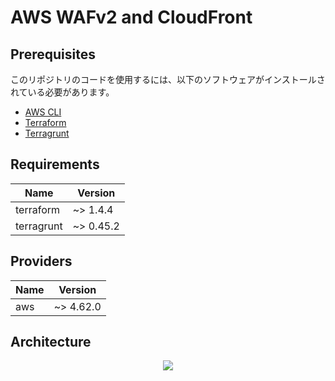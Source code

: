 # AWS WAFv2 and CloudFront

## Prerequisites

このリポジトリのコードを使用するには、以下のソフトウェアがインストールされている必要があります。

- [AWS CLI](https://aws.amazon.com/cli/)
- [Terraform](https://developer.hashicorp.com/terraform/downloads)
- [Terragrunt](https://terragrunt.gruntwork.io/docs/getting-started/install/)

## Requirements

| Name       | Version   |
| ---------- | --------- |
| terraform  | ~> 1.4.4  |
| terragrunt | ~> 0.45.2 |

## Providers

| Name | Version   |
| ---- | --------- |
| aws  | ~> 4.62.0 |

## Architecture

<div align="center">
  <img src="https://user-images.githubusercontent.com/44653717/235330632-b77c4ab7-f4b3-4b09-9cbf-a91c347424f9.png" />
</div>

